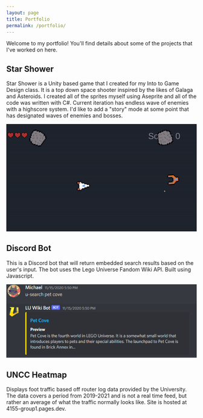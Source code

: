 ```yaml
---
layout: page
title: Portfolio
permalink: /portfolio/
---
```


Welcome to my portfolio! You'll find details about some of the projects that I've worked on here. 

## Star Shower

Star Shower is a Unity based game that I created for my Into to Game Design class. It is a top down space shooter inspired by the likes of Galaga and Asteroids.
I created all of the sprites myself using Aseprite and all of the code was written with C#. 
Current iteration has endless wave of enemies with a highscore system. I'd like to add a "story" mode at some point that has designated waves of enemies and bosses. 


![Star Shower](/assets/images/star_shower.gif)

## Discord Bot

This is a Discord bot that will return embedded search results based on the user's input. The bot uses the Lego Universe Fandom Wiki API. Built using Javascript. 

![Discord Bot](/assets/images/discordBot.PNG)

## UNCC Heatmap

Displays foot traffic based off router log data provided by the University. The data covers a period from 2019-2021 and is not a real time feed, but rather an average of what the traffic normally looks like. Site is hosted at 4155-group1.pages.dev.